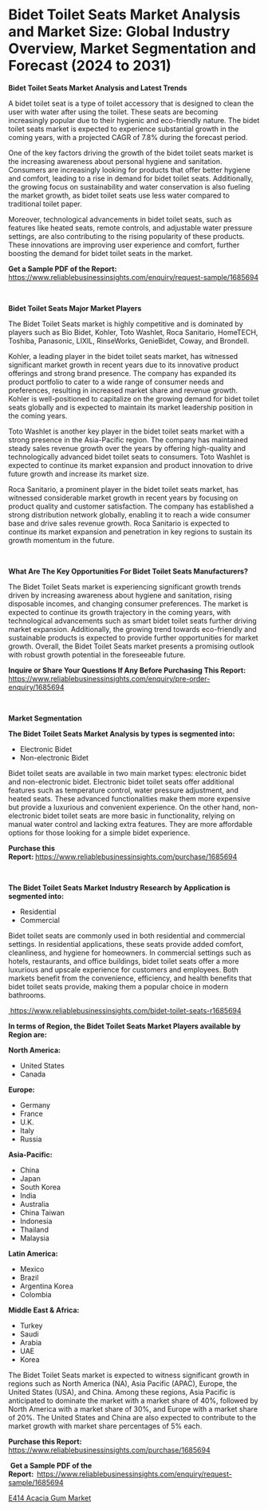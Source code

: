 <p><h1>Bidet Toilet Seats Market Analysis and Market Size: Global Industry Overview, Market Segmentation and Forecast (2024 to 2031)</h1></p><p><strong>Bidet Toilet Seats Market Analysis and Latest Trends</strong></p>
<p><p>A bidet toilet seat is a type of toilet accessory that is designed to clean the user with water after using the toilet. These seats are becoming increasingly popular due to their hygienic and eco-friendly nature. The bidet toilet seats market is expected to experience substantial growth in the coming years, with a projected CAGR of 7.8% during the forecast period.</p><p>One of the key factors driving the growth of the bidet toilet seats market is the increasing awareness about personal hygiene and sanitation. Consumers are increasingly looking for products that offer better hygiene and comfort, leading to a rise in demand for bidet toilet seats. Additionally, the growing focus on sustainability and water conservation is also fueling the market growth, as bidet toilet seats use less water compared to traditional toilet paper.</p><p>Moreover, technological advancements in bidet toilet seats, such as features like heated seats, remote controls, and adjustable water pressure settings, are also contributing to the rising popularity of these products. These innovations are improving user experience and comfort, further boosting the demand for bidet toilet seats in the market.</p></p>
<p><strong>Get a Sample PDF of the Report:&nbsp;</strong> <a href="https://www.reliablebusinessinsights.com/enquiry/request-sample/1685694">https://www.reliablebusinessinsights.com/enquiry/request-sample/1685694</a></p>
<p>&nbsp;</p>
<p><strong>Bidet Toilet Seats Major Market Players</strong></p>
<p><p>The Bidet Toilet Seats market is highly competitive and is dominated by players such as Bio Bidet, Kohler, Toto Washlet, Roca Sanitario, HomeTECH, Toshiba, Panasonic, LIXIL, RinseWorks, GenieBidet, Coway, and Brondell. </p><p>Kohler, a leading player in the bidet toilet seats market, has witnessed significant market growth in recent years due to its innovative product offerings and strong brand presence. The company has expanded its product portfolio to cater to a wide range of consumer needs and preferences, resulting in increased market share and revenue growth. Kohler is well-positioned to capitalize on the growing demand for bidet toilet seats globally and is expected to maintain its market leadership position in the coming years.</p><p>Toto Washlet is another key player in the bidet toilet seats market with a strong presence in the Asia-Pacific region. The company has maintained steady sales revenue growth over the years by offering high-quality and technologically advanced bidet toilet seats to consumers. Toto Washlet is expected to continue its market expansion and product innovation to drive future growth and increase its market size.</p><p>Roca Sanitario, a prominent player in the bidet toilet seats market, has witnessed considerable market growth in recent years by focusing on product quality and customer satisfaction. The company has established a strong distribution network globally, enabling it to reach a wide consumer base and drive sales revenue growth. Roca Sanitario is expected to continue its market expansion and penetration in key regions to sustain its growth momentum in the future.</p></p>
<p>&nbsp;</p>
<p><strong>What Are The Key Opportunities For Bidet Toilet Seats Manufacturers?</strong></p>
<p><p>The Bidet Toilet Seats market is experiencing significant growth trends driven by increasing awareness about hygiene and sanitation, rising disposable incomes, and changing consumer preferences. The market is expected to continue its growth trajectory in the coming years, with technological advancements such as smart bidet toilet seats further driving market expansion. Additionally, the growing trend towards eco-friendly and sustainable products is expected to provide further opportunities for market growth. Overall, the Bidet Toilet Seats market presents a promising outlook with robust growth potential in the foreseeable future.</p></p>
<p><strong>Inquire or Share Your Questions If Any Before Purchasing This Report:</strong> <a href="https://www.reliablebusinessinsights.com/enquiry/pre-order-enquiry/1685694">https://www.reliablebusinessinsights.com/enquiry/pre-order-enquiry/1685694</a></p>
<p>&nbsp;</p>
<p><strong>Market Segmentation</strong></p>
<p><strong>The Bidet Toilet Seats Market Analysis by types is segmented into:</strong></p>
<p><ul><li>Electronic Bidet</li><li>Non-electronic Bidet</li></ul></p>
<p><p>Bidet toilet seats are available in two main market types: electronic bidet and non-electronic bidet. Electronic bidet toilet seats offer additional features such as temperature control, water pressure adjustment, and heated seats. These advanced functionalities make them more expensive but provide a luxurious and convenient experience. On the other hand, non-electronic bidet toilet seats are more basic in functionality, relying on manual water control and lacking extra features. They are more affordable options for those looking for a simple bidet experience.</p></p>
<p><strong>Purchase this Report:&nbsp;</strong><a href="https://www.reliablebusinessinsights.com/purchase/1685694">https://www.reliablebusinessinsights.com/purchase/1685694</a></p>
<p>&nbsp;</p>
<p><strong>The Bidet Toilet Seats Market Industry Research by Application is segmented into:</strong></p>
<p><ul><li>Residential</li><li>Commercial</li></ul></p>
<p><p>Bidet toilet seats are commonly used in both residential and commercial settings. In residential applications, these seats provide added comfort, cleanliness, and hygiene for homeowners. In commercial settings such as hotels, restaurants, and office buildings, bidet toilet seats offer a more luxurious and upscale experience for customers and employees. Both markets benefit from the convenience, efficiency, and health benefits that bidet toilet seats provide, making them a popular choice in modern bathrooms.</p></p>
<p><a href="https://www.reliablebusinessinsights.com/bidet-toilet-seats-r1685694">&nbsp;https://www.reliablebusinessinsights.com/bidet-toilet-seats-r1685694</a></p>
<p><strong>In terms of Region, the Bidet Toilet Seats Market Players available by Region are:</strong></p>
<p>
    <p> <strong> North America: </strong>
        <ul>
            <li>United States</li>
            <li>Canada</li>
        </ul>
        </p> 
    <p> <strong> Europe: </strong>
        <ul>
            <li>Germany</li>
            <li>France</li>
            <li>U.K.</li>
            <li>Italy</li>
            <li>Russia</li>
        </ul>
        </p> 
    <p> <strong> Asia-Pacific: </strong>
        <ul>
            <li>China</li>
            <li>Japan</li>
            <li>South Korea</li>
            <li>India</li>
            <li>Australia</li>
            <li>China Taiwan</li>
            <li>Indonesia</li>
            <li>Thailand</li>
            <li>Malaysia</li>
        </ul>
        </p> 
    <p> <strong> Latin America: </strong>
        <ul>
            <li>Mexico</li>
            <li>Brazil</li>
            <li>Argentina Korea</li>
            <li>Colombia</li>
        </ul>
        </p> 
    <p> <strong> Middle East & Africa: </strong>
        <ul>
            <li>Turkey</li>
            <li>Saudi</li>
            <li>Arabia</li>
            <li>UAE</li>
            <li>Korea</li>
        </ul>
    </p>
    </p>
<p><p>The Bidet Toilet Seats market is expected to witness significant growth in regions such as North America (NA), Asia Pacific (APAC), Europe, the United States (USA), and China. Among these regions, Asia Pacific is anticipated to dominate the market with a market share of 40%, followed by North America with a market share of 30%, and Europe with a market share of 20%. The United States and China are also expected to contribute to the market growth with market share percentages of 5% each.</p></p>
<p><strong>Purchase this Report: </strong><a href="https://www.reliablebusinessinsights.com/purchase/1685694">https://www.reliablebusinessinsights.com/purchase/1685694</a></p>
<p>&nbsp;<strong>Get a Sample PDF of the Report:&nbsp;&nbsp;</strong><a href="https://www.reliablebusinessinsights.com/enquiry/request-sample/1685694">https://www.reliablebusinessinsights.com/enquiry/request-sample/1685694</a></p>
<p><strong></strong></p>
<p><p><a href="https://github.com/yemakinde/Market-Research-Report-List-3/blob/main/e414-acacia-gum-market.md">E414 Acacia Gum Market</a></p></p>